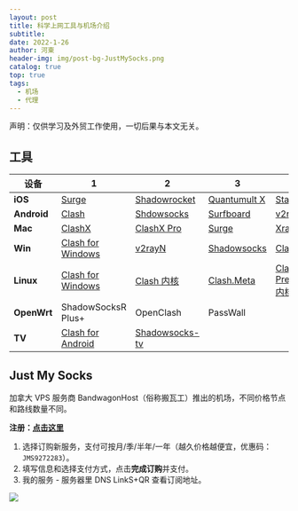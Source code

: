```yaml
---
layout: post
title: 科学上网工具与机场介绍
subtitle: 
date: 2022-1-26
author: 河東
header-img: img/post-bg-JustMySocks.png
catalog: true
top: true
tags:
  - 机场
  - 代理
---
```


声明：仅供学习及外贸工作使用，一切后果与本文无关。

## 工具

| 设备 |  1|2  |3  | 4 |
|---|---|---|---|---|
| **iOS** | [Surge](https://apps.apple.com/us/app/id1442620678) | [Shadowrocket](https://apps.apple.com/us/app/shadowrocket/id932747118)  | [Quantumult X](https://apps.apple.com/us/app/quantumult-x/id1443988620) | [Stash](https://apps.apple.com/us/app/stash-proxy-utility/id1596063349) |
| **Android** | [Clash](https://play.google.com/store/apps/details?id=com.github.kr328.clash)  | [Shdowsocks](https://play.google.com/store/apps/details?id=com.github.shadowsocks) | [Surfboard](https://play.google.com/store/apps/details?id=com.getsurfboard) | [v2rayNG](https://play.google.com/store/apps/details?id=com.v2ray.ang) |
| **Mac** | [ClashX](https://github.com/yichengchen/clashX/releases) |  [ClashX Pro](https://install.appcenter.ms/users/clashx/apps/clashx-pro/distribution_groups/public)  | [Surge](https://nssurge.com/)  | [XrayR](https://github.com/XrayR-project/XrayR/releases) |
| **Win** | [Clash for Windows](https://github.com/Fndroid/clash_for_windows_pkg/releases)  | [v2rayN](https://github.com/2dust/v2rayN/releases) |[Shadowsocks](https://github.com/shadowsocks/shadowsocks-windows/releases)  | [Clash.Mini](https://github.com/MetaCubeX/Clash.Mini/releases)|
| **Linux** | [Clash for Windows](https://github.com/Fndroid/clash_for_windows_pkg/releases)  | [Clash 内核](https://github.com/Dreamacro/clash/releases) | [Clash.Meta](https://github.com/MetaCubeX/Clash.Meta/releases) | [Clash Premium 内核](https://github.com/Dreamacro/clash/releases/tag/premium) |
| **OpenWrt** | ShadowSocksR Plus+ | OpenClash | PassWall |  |
|**TV**|[Clash for Android](https://github.com/Kr328/ClashForAndroid/releases)|[Shadowsocks-tv](https://github.com/shadowsocks/shadowsocks-android/releases)|||




## Just My Socks

加拿大 VPS 服务商 BandwagonHost（俗称搬瓦工）推出的机场，不同价格节点和路线数量不同。

**注册：[点击这里](https://justmysocks.net/members/aff.php?aff=12029)**

1. 选择订购新服务，支付可按月/季/半年/一年（越久价格越便宜，优惠码：`JMS9272283`）。
2. 填写信息和选择支付方式，点击**完成订购**并支付。
3. 我的服务 - 服务器里 DNS LinkS+QR 查看订阅地址。

![](https://i.imgur.com/hijxyiP.png)



